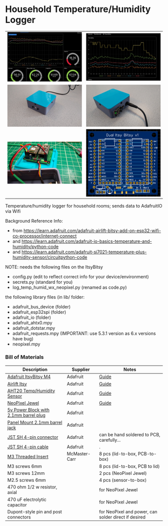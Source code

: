 # Household Temperature/Humidity Logger

<table>
<tr>
<td><img width="420" src="https://github.com/dnkorte/log_temp_humid/blob/master/documentation/sample_dashboard_temps.jpg" alt="sample dashboard showing temperatures from multiple units" /></td>
<td><img width="420" src="https://github.com/dnkorte/log_temp_humid/blob/master/documentation/sample_dashboard_humidities.jpg" alt="sample dashboard showing humidities from multiple units" /></td>
</tr>
<tr>
<td><img width="420" src="https://github.com/dnkorte/log_temp_humid/blob/master/documentation/pic_box_front.jpg" alt="picture of box front showing NeoPixel status light" /></td>
<td><img width="420" src="https://github.com/dnkorte/log_temp_humid/blob/master/documentation/pic_box_back.jpg" alt="pic of box back showing sensor" /></td>
</tr>
<tr>
<td><img width="420" src="https://github.com/dnkorte/log_temp_humid/blob/master/documentation/pic_inside_box.jpg" alt="picture of box innards" /></td>
<td><img width="420" src="https://github.com/dnkorte/log_temp_humid/blob/master/PCB/pcb_render.png" alt="PCB render" /></td>
</tr>
</table>

Temperature/humidity logger for household rooms; sends data to AdafruitIO via Wifi

Background Reference Info:

* from https://learn.adafruit.com/adafruit-airlift-bitsy-add-on-esp32-wifi-co-processor/internet-connect
* and https://learn.adafruit.com/adafruit-io-basics-temperature-and-humidity/python-code 
* and https://learn.adafruit.com/adafruit-si7021-temperature-plus-humidity-sensor/circuitpython-code

NOTE: needs the following files on the ItsyBitsy
* config.py (edit to reflect correct info for your device/environment)
* secrets.py (standard for you)
* log_temp_humid_wx_neopixel.py  (renamed as code.py)

the following library files (in lib/ folder:
* adafruit_bus_device (folder)
* adafruit_esp32spi (folder)
* adafruit_io (folder)
* adafruit_ahtx0.mpy
* adafruit_dotstar.mpy
* adafruit_requests.mpy (IMPORTANT: use 5.3.1 version as 6.x versions have bug)
* neopixel.mpy
    
### Bill of Materials

| Description | Supplier | Notes |
| ----------- | -------- | ----- | 
| [Adafruit ItsyBitsy M4](https://www.adafruit.com/product/3800) | Adafruit | [Guide](https://learn.adafruit.com/introducing-adafruit-itsybitsy-m4) |
| [Airlift Itsy](https://www.adafruit.com/product/4363) | Adafruit | [Guide](https://learn.adafruit.com/adafruit-airlift-bitsy-add-on-esp32-wifi-co-processor) |
| [AHT20 Temp/Humidity Sensor](https://www.adafruit.com/product/4566) | Adafruit | [Guide](https://learn.adafruit.com/adafruit-aht20) |
| [NeoPixel Jewel](https://www.adafruit.com/product/2226) | Adafruit | [Guide](https://learn.adafruit.com/adafruit-neopixel-uberguide) |
| [5v Power Block with 2.1mm barrel plug](https://www.adafruit.com/product/276) | Adafruit | |
| [Panel Mount 2.1mm barrel jack](https://www.adafruit.com/product/610) | Adafruit | |
| [JST SH 4-pin connector](https://www.adafruit.com/product/4208) | Adafruit | can be hand soldered to PCB, carefully... |
| [JST SH 4-pin cable](https://www.adafruit.com/product/4210) | Adafruit | . |
| [M3 Threaded Insert](https://www.mcmaster.com/94459A130/) | McMaster-Carr | 8 pcs (lid-to-box, PCB-to-box) |
| M3 screws 6mm | | 8 pcs (lid-to-box, PCB to lid) |
| M3 screws 12mm | | 2 pcs (NeoPixel Jewel) |
| M2.5 screws 6mm | | 4 pcs (sensor-to-box) |
| 470 ohm 1/2 w resistor, axial | | for NeoPixel Jewel |
| 470 uF electrolytic capacitor | | for NeoPixel Jewel |
| Dupont-style pin and post connectors | | for NeoPixel and power, can solder direct if desired |



